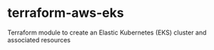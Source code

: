 # terraform-aws-eks
Terraform module to create an Elastic Kubernetes (EKS) cluster and associated resources
